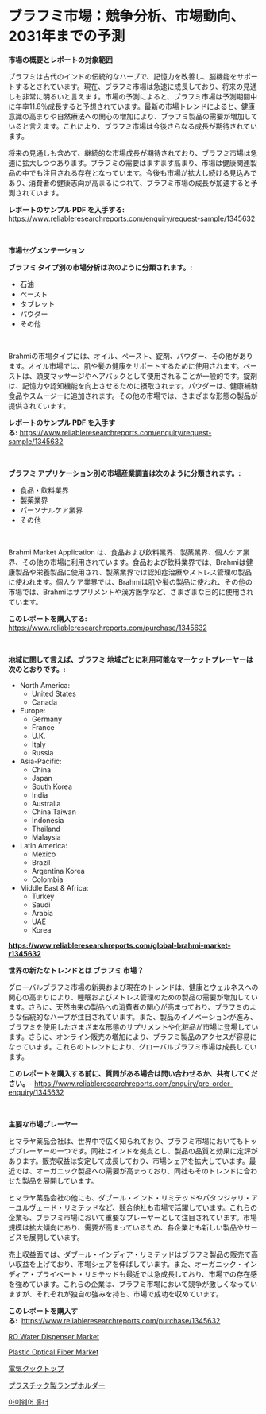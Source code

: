 <p><h1>ブラフミ市場：競争分析、市場動向、2031年までの予測</h1></p><p><strong>市場の概要とレポートの対象範囲</strong></p>
<p><p>ブラフミは古代のインドの伝統的なハーブで、記憶力を改善し、脳機能をサポートするとされています。現在、ブラフミ市場は急速に成長しており、将来の見通しも非常に明るいと言えます。市場の予測によると、ブラフミ市場は予測期間中に年率11.8％成長すると予想されています。最新の市場トレンドによると、健康意識の高まりや自然療法への関心の増加により、ブラフミ製品の需要が増加していると言えます。これにより、ブラフミ市場は今後さらなる成長が期待されています。</p><p>将来の見通しも含めて、継続的な市場成長が期待されており、ブラフミ市場は急速に拡大しつつあります。ブラフミの需要はますます高まり、市場は健康関連製品の中でも注目される存在となっています。今後も市場が拡大し続ける見込みであり、消費者の健康志向が高まるにつれて、ブラフミ市場の成長が加速すると予測されています。</p></p>
<p><strong>レポートのサンプル PDF を入手する:</strong> <a href="https://www.reliableresearchreports.com/enquiry/request-sample/1345632">https://www.reliableresearchreports.com/enquiry/request-sample/1345632</a></p>
<p>&nbsp;</p>
<p><strong>市場セグメンテーション</strong></p>
<p><strong>ブラフミ タイプ別の市場分析は次のように分類されます。:</strong></p>
<p><ul><li>石油</li><li>ペースト</li><li>タブレット</li><li>パウダー</li><li>その他</li></ul></p>
<p>&nbsp;</p>
<p><p>Brahmiの市場タイプには、オイル、ペースト、錠剤、パウダー、その他があります。オイル市場では、肌や髪の健康をサポートするために使用されます。ペーストは、頭皮マッサージやヘアパックとして使用されることが一般的です。錠剤は、記憶力や認知機能を向上させるために摂取されます。パウダーは、健康補助食品やスムージーに追加されます。その他の市場では、さまざまな形態の製品が提供されています。</p></p>
<p><strong>レポートのサンプル PDF を入手する:</strong>&nbsp;<a href="https://www.reliableresearchreports.com/enquiry/request-sample/1345632">https://www.reliableresearchreports.com/enquiry/request-sample/1345632</a></p>
<p>&nbsp;</p>
<p><strong> ブラフミ アプリケーション別の市場産業調査は次のように分類されます。:</strong></p>
<p><ul><li>食品・飲料業界</li><li>製薬業界</li><li>パーソナルケア業界</li><li>その他</li></ul></p>
<p>&nbsp;</p>
<p><p>Brahmi Market Application は、食品および飲料業界、製薬業界、個人ケア業界、その他の市場に利用されています。食品および飲料業界では、Brahmiは健康製品や栄養製品に使用され、製薬業界では認知症治療やストレス管理の製品に使われます。個人ケア業界では、Brahmiは肌や髪の製品に使われ、その他の市場では、Brahmiはサプリメントや漢方医学など、さまざまな目的に使用されています。</p></p>
<p><strong>このレポートを購入する:</strong>&nbsp; <a href="https://www.reliableresearchreports.com/purchase/1345632">https://www.reliableresearchreports.com/purchase/1345632</a></p>
<p>&nbsp;</p>
<p><strong>地域に関して言えば、ブラフミ 地域ごとに利用可能なマーケットプレーヤーは次のとおりです。:</strong></p>
<p><ul>
    <li>
        North America:
        <ul>
            <li>United States</li>
            <li>Canada</li>
        </ul>
    </li>
    <li>
        Europe:
        <ul>
            <li>Germany</li>
            <li>France</li>
            <li>U.K.</li>
            <li>Italy</li>
            <li>Russia</li>
        </ul>
    </li>
    <li>
        Asia-Pacific:
        <ul>
            <li>China</li>
            <li>Japan</li>
            <li>South Korea</li>
            <li>India</li>
            <li>Australia</li>
            <li>China Taiwan</li>
            <li>Indonesia</li>
            <li>Thailand</li>
            <li>Malaysia</li>
        </ul>
    </li>
    <li>
        Latin America:
        <ul>
            <li>Mexico</li>
            <li>Brazil</li>
            <li>Argentina Korea</li>
            <li>Colombia</li>
        </ul>
    </li>
    <li>
        Middle East & Africa:
        <ul>
            <li>Turkey</li>
            <li>Saudi</li>
            <li>Arabia</li>
            <li>UAE</li>
            <li>Korea</li>
        </ul>
    </li>
    </ul></p>
<p><strong><a href="https://www.reliableresearchreports.com/global-brahmi-market-r1345632">https://www.reliableresearchreports.com/global-brahmi-market-r1345632</a></strong>&nbsp;</p>
<p><strong>世界の新たなトレンドとは ブラフミ 市場？</strong></p>
<p><p>グローバルブラフミ市場の新興および現在のトレンドは、健康とウェルネスへの関心の高まりにより、睡眠およびストレス管理のための製品の需要が増加しています。さらに、天然由来の製品への消費者の関心が高まっており、ブラフミのような伝統的なハーブが注目されています。また、製品のイノベーションが進み、ブラフミを使用したさまざまな形態のサプリメントや化粧品が市場に登場しています。さらに、オンライン販売の増加により、ブラフミ製品のアクセスが容易になっています。これらのトレンドにより、グローバルブラフミ市場は成長しています。</p></p>
<p><strong>このレポートを購入する前に、質問がある場合は問い合わせるか、共有してください。</strong>- <a href="https://www.reliableresearchreports.com/enquiry/pre-order-enquiry/1345632">https://www.reliableresearchreports.com/enquiry/pre-order-enquiry/1345632</a></p>
<p>&nbsp;</p>
<p><strong>主要な市場プレーヤー</strong></p>
<p><p>ヒマラヤ薬品会社は、世界中で広く知られており、ブラフミ市場においてもトッププレーヤーの一つです。同社はインドを拠点とし、製品の品質と効果に定評があります。販売収益は安定して成長しており、市場シェアを拡大しています。最近では、オーガニック製品への需要が高まっており、同社もそのトレンドに合わせた製品を展開しています。</p><p>ヒマラヤ薬品会社の他にも、ダブール・インド・リミテッドやパタンジャリ・アーユルヴェード・リミテッドなど、競合他社も市場で活躍しています。これらの企業も、ブラフミ市場において重要なプレーヤーとして注目されています。市場規模は拡大傾向にあり、需要が高まっているため、各企業とも新しい製品やサービスを展開しています。</p><p>売上収益面では、ダブール・インディア・リミテッドはブラフミ製品の販売で高い収益を上げており、市場シェアを伸ばしています。また、オーガニック・インディア・プライベート・リミテッドも最近では急成長しており、市場での存在感を強めています。これらの企業は、ブラフミ市場において競争が激しくなっていますが、それぞれが独自の強みを持ち、市場で成功を収めています。</p></p>
<p><strong>このレポートを購入する:</strong>&nbsp;&nbsp;<a href="https://www.reliableresearchreports.com/purchase/1345632">https://www.reliableresearchreports.com/purchase/1345632</a></p>
<p><p><a href="https://view.publitas.com/reportprime-1/ro-water-dispenser-market-dynamics-2024-2031-also-about-its-market-trends-projections-and-opportunities/">RO Water Dispenser Market</a></p><p><a href="https://github.com/globismark/Market-Research-Report-List-2/blob/main/plastic-optical-fiber-market.md">Plastic Optical Fiber Market</a></p><p><a href="https://github.com/MosesSpinka1914/Market-Research-Report-List-1/blob/main/951481120374.md">電気クックトップ</a></p><p><a href="https://github.com/bevdtkn4419963/Market-Research-Report-List-1/blob/main/387599620373.md">プラスチック製ランプホルダー</a></p><p><a href="https://github.com/Tristiarton768456/Market-Research-Report-List-1/blob/main/766006318699.md">아이웨어 홀더</a></p></p>